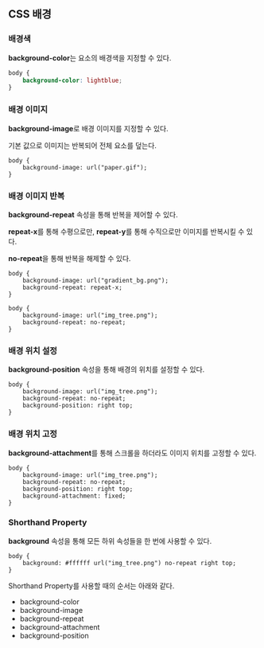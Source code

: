 ## CSS 배경

### 배경색

**background-color**는 요소의 배경색을 지정할 수 있다.

```css
body {
    background-color: lightblue;
}
```

### 배경 이미지

**background-image**로 배경 이미지를 지정할 수 있다.

기본 값으로 이미지는 반복되어 전체 요소를 덮는다.

```
body {
    background-image: url("paper.gif");
}
```

### 배경 이미지 반복

**background-repeat** 속성을 통해 반복을 제어할 수 있다.

**repeat-x**를 통해 수평으로만, **repeat-y**를 통해 수직으로만 이미지를 반복시킬 수 있다.

**no-repeat**을 통해 반복을 해제할 수 있다.

```
body {
    background-image: url("gradient_bg.png");
    background-repeat: repeat-x;
}

body {
    background-image: url("img_tree.png");
    background-repeat: no-repeat;
}

```

### 배경 위치 설정

**background-position** 속성을 통해 배경의 위치를 설정할 수 있다.

```
body {
    background-image: url("img_tree.png");
    background-repeat: no-repeat;
    background-position: right top;
}
```

### 배경 위치 고정

**background-attachment**를 통해 스크롤을 하더라도 이미지 위치를 고정할 수 있다.

```
body {
    background-image: url("img_tree.png");
    background-repeat: no-repeat;
    background-position: right top;
    background-attachment: fixed;
}
```

### Shorthand Property

**background** 속성을 통해 모든 하위 속성들을 한 번에 사용할 수 있다.

```
body {
    background: #ffffff url("img_tree.png") no-repeat right top;
}
```

Shorthand Property를 사용할 때의 순서는 아래와 같다.

- background-color
- background-image
- background-repeat
- background-attachment
- background-position





